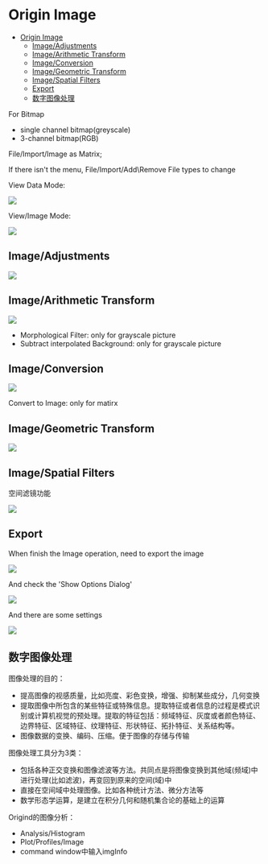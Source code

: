 # Origin Image

<!-- TOC -->

- [Origin Image](#origin-image)
    - [Image/Adjustments](#imageadjustments)
    - [Image/Arithmetic Transform](#imagearithmetic-transform)
    - [Image/Conversion](#imageconversion)
    - [Image/Geometric Transform](#imagegeometric-transform)
    - [Image/Spatial Filters](#imagespatial-filters)
    - [Export](#export)
    - [数字图像处理](#数字图像处理)

<!-- /TOC -->

For Bitmap
- single channel bitmap(greyscale)
- 3-channel bitmap(RGB)

File/Import/Image as Matrix;

If there isn't the menu, File/Import/Add\Remove File types to change

View Data Mode:

![](res/image01.png)

View/Image Mode:

![](res/image02.png)

## Image/Adjustments

![](res/image03.png)

## Image/Arithmetic Transform

![](res/image04.png)

- Morphological Filter: only for grayscale picture
- Subtract interpolated Background: only for grayscale picture

## Image/Conversion

![](res/image05.png)

Convert to Image: only for matirx

## Image/Geometric Transform

![](res/image06.png)

## Image/Spatial Filters

空间滤镜功能

![](res/image07.png)

## Export

When finish the Image operation, need to export the image

![](res/image08.png)

And check the 'Show Options Dialog'

![](res/image09.png)

And there are some settings

![](res/image10.png)

## 数字图像处理

图像处理的目的：

- 提高图像的视感质量，比如亮度、彩色变换，增强、抑制某些成分，几何变换
- 提取图像中所包含的某些特征或特殊信息。提取特征或者信息的过程是模式识别或计算机视觉的预处理。提取的特征包括：频域特征、灰度或者颜色特征、边界特征、区域特征、纹理特征、形状特征、拓扑特征、关系结构等。
- 图像数据的变换、编码、压缩。便于图像的存储与传输

图像处理工具分为3类：

- 包括各种正交变换和图像滤波等方法。共同点是将图像变换到其他域(频域)中进行处理(比如滤波)，再变回到原来的空间(域)中
- 直接在空间域中处理图像。比如各种统计方法、微分方法等
- 数学形态学运算，是建立在积分几何和随机集合论的基础上的运算

Origind的图像分析：

- Analysis/Histogram
- Plot/Profiles/Image
- command window中输入imgInfo